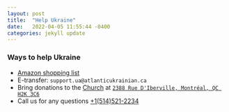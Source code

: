 ```yaml
---
layout: post
title:  "Help Ukraine"
date:   2022-04-05 11:55:44 -0400
categories: jekyll update
---
```

### Ways to help Ukraine

* [Amazon shopping list](https://www.amazon.ca/hz/wishlist/ls/34QNHNJ5U3J18?ref_=wl_share)
* E-transfer: `support.ua@atlanticukrainian.ca`
* Bring donations to the [Church](https://goo.gl/maps/bzQcvRP5gcxKyXX1A) at [`2388 Rue D'Iberville, Montréal, QC H2K 3C6`](https://goo.gl/maps/bzQcvRP5gcxKyXX1A)
* Call us for any questions [+1(514)521-2234](tel:+1(514)521-2234)    
